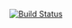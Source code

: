 [![Build Status](https://travis-ci.org/backulinivan/lab6.svg?branch=master)](https://travis-ci.org/backulinivan/lab6)
